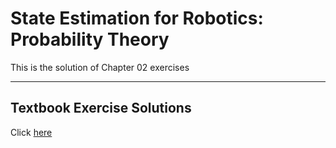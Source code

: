 # State Estimation for Robotics: Probability Theory

This is the solution of Chapter 02 exercises

---

## Textbook Exercise Solutions 

Click [here](doc/)